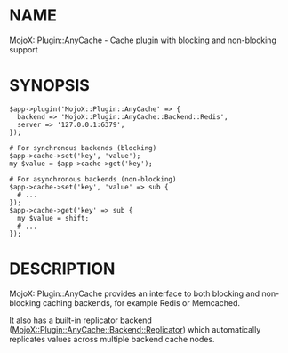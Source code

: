 # NAME

MojoX::Plugin::AnyCache - Cache plugin with blocking and non-blocking support

# SYNOPSIS

    $app->plugin('MojoX::Plugin::AnyCache' => {
      backend => 'MojoX::Plugin::AnyCache::Backend::Redis',
      server => '127.0.0.1:6379',
    });

    # For synchronous backends (blocking)
    $app->cache->set('key', 'value');
    my $value = $app->cache->get('key');

    # For asynchronous backends (non-blocking)
    $app->cache->set('key', 'value' => sub {
      # ...
    });
    $app->cache->get('key' => sub {
      my $value = shift;
      # ...
    });

# DESCRIPTION

MojoX::Plugin::AnyCache provides an interface to both blocking and non-blocking
caching backends, for example Redis or Memcached.

It also has a built-in replicator backend ([MojoX::Plugin::AnyCache::Backend::Replicator](https://metacpan.org/pod/MojoX::Plugin::AnyCache::Backend::Replicator))
which automatically replicates values across multiple backend cache nodes.
